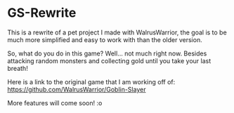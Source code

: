# GS-Rewrite
This is a rewrite of a pet project I made with WalrusWarrior, the goal is to be much more simplified and easy to work with than the older version.

So, what do you do in this game? Well... not much right now. Besides attacking random monsters and collecting gold until you take your last breath!

Here is a link to the original game that I am working off of: https://github.com/WalrusWarrior/Goblin-Slayer

More features will come soon!
:o
